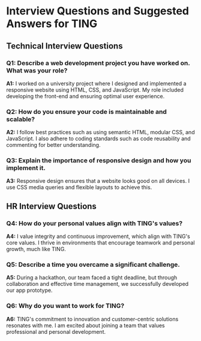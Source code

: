 # Interview Questions and Suggested Answers for TING

## Technical Interview Questions

### Q1: Describe a web development project you have worked on. What was your role?
**A1:** I worked on a university project where I designed and implemented a responsive website using HTML, CSS, and JavaScript. My role included developing the front-end and ensuring optimal user experience.

### Q2: How do you ensure your code is maintainable and scalable?
**A2:** I follow best practices such as using semantic HTML, modular CSS, and JavaScript. I also adhere to coding standards such as code reusability and commenting for better understanding.

### Q3: Explain the importance of responsive design and how you implement it.
**A3:** Responsive design ensures that a website looks good on all devices. I use CSS media queries and flexible layouts to achieve this.

## HR Interview Questions

### Q4: How do your personal values align with TING's values?
**A4:** I value integrity and continuous improvement, which align with TING's core values. I thrive in environments that encourage teamwork and personal growth, much like TING.

### Q5: Describe a time you overcame a significant challenge.
**A5:** During a hackathon, our team faced a tight deadline, but through collaboration and effective time management, we successfully developed our app prototype.

### Q6: Why do you want to work for TING?
**A6:** TING's commitment to innovation and customer-centric solutions resonates with me. I am excited about joining a team that values professional and personal development.